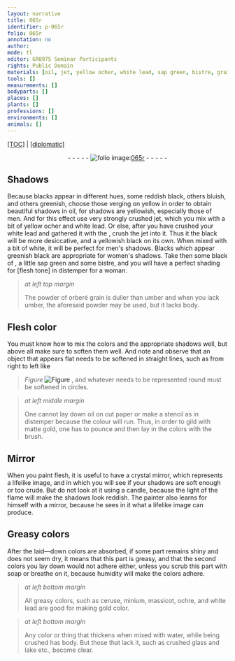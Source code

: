 ```yaml
---
layout: narrative
title: 065r
identifier: p-065r
folio: 065r
annotation: no
author:
mode: tl
editor: GR8975 Seminar Participants
rights: Public Domain
materials: [oil, jet, yellow ocher, white lead, sap green, bistre, grain, umber, paper, gild, gold, crystal, soap, ceruse, minium, massicot, ochre, water, glass, lake]
tools: []
measurements: []
bodyparts: []
places: []
plants: []
professions: []
environments: []
animals: []
---
```


<p><a href="{{ site.baseurl }}/translation/">[TOC]</a> | <a href="{{ site.baseurl }}/texts/p-065r_tc/" target="_blank">[diplomatic]</a></p><div class="folio" align="center">- - - - - <a href="http://gallica.bnf.fr/ark:/12148/btv1b10500001g/f135.image" target="_blank"><img src="https://cu-mkp.github.io/2017-workshop-edition/assets/photo-icon.png" alt="folio image: " style="display:inline-block; margin-bottom:-3px;"/>065r</a> - - - - - </div>  
  

## Shadows

 
 Because blacks appear in different hues, some reddish black, others bluish, and others greenish, choose those verging on yellow in order to obtain beautiful shadows in <span class="m">oil</span>, for shadows are yellowish, especially those of men. And for this effect use very strongly crushed <span class="m">jet</span>, which you mix with a bit of <span class="m">yellow ocher</span> and <span class="m">white lead</span>. Or else, after you have crushed your <span class="m">white lead</span> and gathered it with the , crush the <span class="m">jet</span> into it. Thus it <span class="sup">the black</span> will be more desiccative, and a yellowish black on its own. When mixed with a bit of white, it will be perfect for men's shadows. Blacks which appear greenish black are appropriate for women's shadows. Take then some black of , a little <span class="m">sap green</span> and some <span class="m">bistre</span>, and you will have a perfect shading for [flesh tone] in distemper for a woman.
 
> *at left top margin*
> 
> 
>   The powder of orberé <span class="m">grain</span> is duller than <span class="m">umber</span> and when you lack <span class="m">umber</span>, the aforesaid powder may be used, but it lacks body.
 
 
  

## Flesh color

 
You must know how to mix the colors and the appropriate shadows well, but above all make sure to soften them well. And note and observe that an object that appears flat needs to be softened in straight lines, such as from right to left like 
> *Figure*
> <a href="https://drive.google.com/open?id=0B9-oNrvWdlO5eUhrRmdpaWNCZlk" target="_blank"><img src="https://cu-mkp.github.io/GR8975-edition/assets/photo-icon.png" alt="Figure" style="display:inline-block; margin-bottom:-3px;"/></a>
 , and whatever needs to be represented round must be softened in circles.
 
> *at left middle margin*
> 
> 
>   One cannot lay down <span class="m">oil</span> on cut <span class="m">paper</span> or make a stencil as in distemper because the colour will run. Thus, in order to <span class="m">gild</span> with matte <span class="m">gold</span>, one has to pounce and then lay in the colors with the brush.
 
 
  

## Mirror

 
When you paint flesh, it is useful to have a <span class="m">crystal</span> mirror, which represents a lifelike image, and in which you will see if your shadows are soft enough or too crude. But do not look at it using a candle, because the light of the flame will make the shadows look reddish. The painter also learns for himself with a mirror, because he sees in it what a lifelike image can produce.
 
 
  

## Greasy colors

 
After the laid—down colors are absorbed, if some part remains shiny and does not seem dry, it means that this part is greasy, and that the second colors you lay down would not adhere either, unless you scrub this part with <span class="m">soap</span> or breathe on it, because humidity will make the colors adhere.
 
> *at left bottom margin*
> 
> 
>   All greasy colors, such as <span class="m">ceruse</span>, <span class="m">minium</span>, <span class="m">massicot</span>, <span class="m">ochre</span>, and <span class="m">white lead</span> are good for making <span class="m">gold</span> color.
 
> *at left bottom margin*
> 
> 
>   Any color or thing that thickens when mixed with <span class="m">water</span>, while being crushed has body. But those that lack it, such as crushed <span class="m">glass</span> and <span class="m">lake</span> etc., become clear.
 
